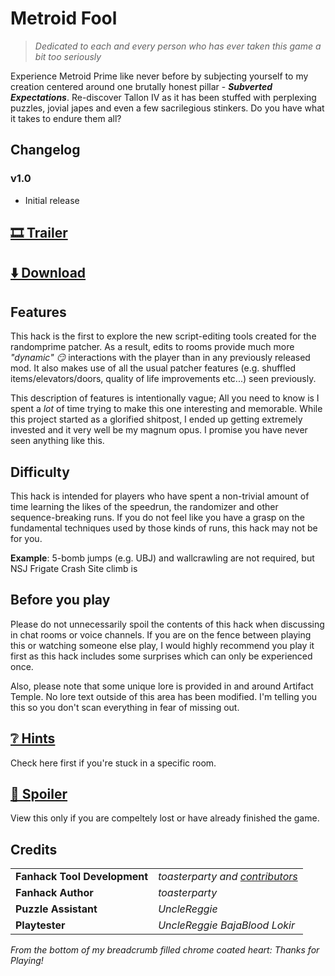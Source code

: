 # Metroid Fool

> *Dedicated to each and every person who has ever taken this game a bit too seriously*

Experience Metroid Prime like never before by subjecting yourself to my creation centered around one brutally honest pillar - ***Subverted Expectations***. Re-discover Tallon IV as it has been stuffed with perplexing puzzles, jovial japes and even a few sacrilegious stinkers. Do you have what it takes to endure them all?

## Changelog

### v1.0

- Initial release

## [🎞️ Trailer](http://example.com)

## [⬇️ Download](http://example.com)

## Features

This hack is the first to explore the new script-editing tools created for the randomprime patcher. As a result, edits to rooms provide much more *"dynamic" 😏* interactions with the player than in any previously released mod. It also makes use of all the usual patcher features (e.g. shuffled items/elevators/doors, quality of life improvements etc...) seen previously.

This description of features is intentionally vague; All you need to know is I spent a *lot* of time trying to make this one interesting and memorable. While this project started as a glorified shitpost, I ended up getting extremely invested and it very well be my magnum opus. I promise you have never seen anything like this.

## Difficulty

This hack is intended for players who have spent a non-trivial amount of time learning the likes of the speedrun, the randomizer and other sequence-breaking runs. If you do not feel like you have a grasp on the fundamental techniques used by those kinds of runs, this hack may not be for you.

**Example**: 5-bomb jumps (e.g. UBJ) and wallcrawling are not required, but NSJ Frigate Crash Site climb is

## Before you play

Please do not unnecessarily spoil the contents of this hack when discussing in chat rooms or voice channels. If you are on the fence between playing this or watching someone else play, I would highly recommend you play it first as this hack includes some surprises which can only be experienced once.

Also, please note that some unique lore is provided in and around Artifact Temple. No lore text outside of this area has been modified. I'm telling you this so you don't scan everything in fear of missing out.

## [❔ Hints](./hints.md)

Check here first if you're stuck in a specific room.

## [🙈 Spoiler](./spoiler.md)

View this only if you are compeltely lost or have already finished the game.

## Credits
|  |  |
-------|------------------
| **Fanhack Tool Development** | *toasterparty and [contributors](https://github.com/randovania/randomprime/graphs/contributors)* |
| **Fanhack Author** | *toasterparty* |
| **Puzzle Assistant** | *UncleReggie* |
| **Playtester** | *UncleReggie BajaBlood Lokir* |

*From the bottom of my breadcrumb filled chrome coated heart: Thanks for Playing!*
